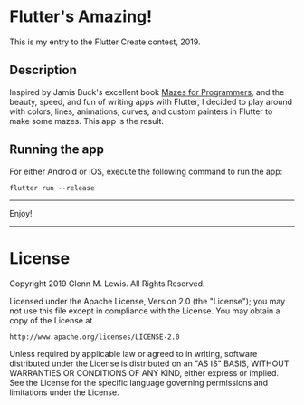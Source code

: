 # Flutter's Amazing!

This is my entry to the Flutter Create contest, 2019.

## Description

Inspired by Jamis Buck's excellent book
[Mazes for Programmers](https://pragprog.com/book/jbmaze/mazes-for-programmers),
and the beauty, speed, and fun of writing apps with Flutter, I decided
to play around with colors, lines, animations, curves, and custom painters
in Flutter to make some mazes. This app is the result.

## Running the app

For either Android or iOS, execute the following command to run the app:

```
flutter run --release
```

----------------------------------------------------------------------

Enjoy!

----------------------------------------------------------------------

# License

Copyright 2019 Glenn M. Lewis. All Rights Reserved.

Licensed under the Apache License, Version 2.0 (the "License");
you may not use this file except in compliance with the License.
You may obtain a copy of the License at

    http://www.apache.org/licenses/LICENSE-2.0

Unless required by applicable law or agreed to in writing, software
distributed under the License is distributed on an "AS IS" BASIS,
WITHOUT WARRANTIES OR CONDITIONS OF ANY KIND, either express or implied.
See the License for the specific language governing permissions and
limitations under the License.
